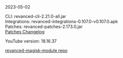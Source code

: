 2023-05-02
  
CLI: revanced-cli-2.21.0-all.jar  
Integrations: revanced-integrations-0.107.0-v0.107.0.apk  
Patches: revanced-patches-2.173.0.jar  
[Patches Changelog](https://github.com/revanced/revanced-patches/releases/tag/v2.173.0)  

YouTube version: 18.16.37  

[revanced-magisk-module repo](https://github.com/j-hc/revanced-magisk-module)
